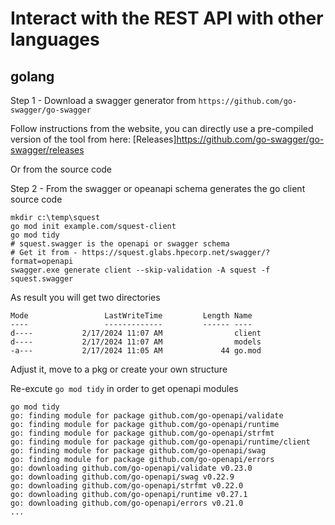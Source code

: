 # Interact with the REST API with other languages

## golang

Step 1 - Download a swagger generator from `https://github.com/go-swagger/go-swagger`

Follow instructions from the website, you can directly use a pre-compiled version of the tool from here:  [Releases]<https://github.com/go-swagger/go-swagger/releases>

Or from the source code

Step 2 - From the swagger or opeanapi schema generates the go client source code

```pwowershell
mkdir c:\temp\squest
go mod init example.com/squest-client
go mod tidy
# squest.swagger is the openapi or swagger schema
# Get it from - https://squest.glabs.hpecorp.net/swagger/?format=openapi
swagger.exe generate client --skip-validation -A squest -f squest.swagger
```

As result you will get two directories

```console
Mode                 LastWriteTime         Length Name
----                 -------------         ------ ----
d----           2/17/2024 11:07 AM                client
d----           2/17/2024 11:07 AM                models
-a---           2/17/2024 11:05 AM             44 go.mod
```
Adjust it, move to a pkg or create your own structure

Re-excute `go mod tidy` in order to get openapi modules

```pwowershell
go mod tidy
go: finding module for package github.com/go-openapi/validate
go: finding module for package github.com/go-openapi/runtime
go: finding module for package github.com/go-openapi/strfmt
go: finding module for package github.com/go-openapi/runtime/client
go: finding module for package github.com/go-openapi/swag
go: finding module for package github.com/go-openapi/errors
go: downloading github.com/go-openapi/validate v0.23.0
go: downloading github.com/go-openapi/swag v0.22.9
go: downloading github.com/go-openapi/strfmt v0.22.0
go: downloading github.com/go-openapi/runtime v0.27.1
go: downloading github.com/go-openapi/errors v0.21.0
...
```
